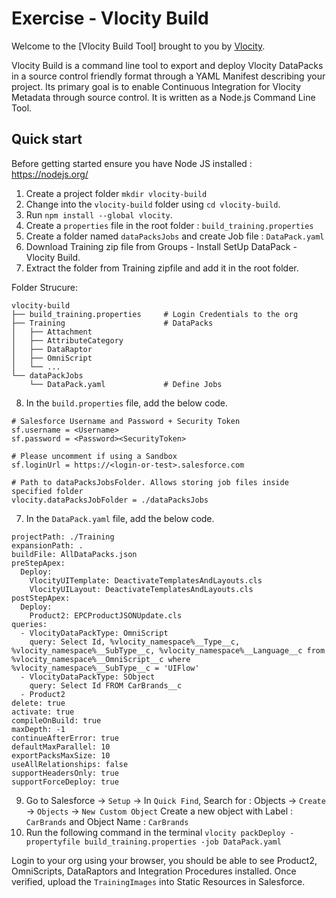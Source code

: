 # Exercise - Vlocity Build

Welcome to the [Vlocity Build Tool] brought to you by [Vlocity](https://vlocity.com).

Vlocity Build is a command line tool to export and deploy Vlocity DataPacks in a source control friendly format through a YAML Manifest describing your project. Its primary goal is to enable Continuous Integration for Vlocity Metadata through source control. It is written as a Node.js Command Line Tool.

## Quick start

Before getting started ensure you have Node JS installed : https://nodejs.org/

1. Create a project folder `mkdir vlocity-build`
2. Change into the `vlocity-build` folder using `cd vlocity-build`.
3. Run `npm install --global vlocity`. 
4. Create a `properties` file in the root folder : `build_training.properties`
5. Create a folder named `dataPacksJobs` and create Job file : `DataPack.yaml`
6. Download Training zip file from Groups - Install SetUp DataPack - Vlocity Build.
7. Extract the folder from Training zipfile and add it in the root folder. 

  Folder Strucure:

    vlocity-build
    ├── build_training.properties     # Login Credentials to the org
    ├── Training                      # DataPacks
    │   ├── Attachment                
    │   ├── AttributeCategory         
    │   ├── DataRaptor             
    │   ├── OmniScript            
    │   └── ...                 
    └── dataPackJobs                  
        └── DataPack.yaml             # Define Jobs

8. In the `build.properties` file, add the below code.
```
# Salesforce Username and Password + Security Token
sf.username = <Username>
sf.password = <Password><SecurityToken>

# Please uncomment if using a Sandbox 
sf.loginUrl = https://<login-or-test>.salesforce.com

# Path to dataPacksJobsFolder. Allows storing job files inside specified folder
vlocity.dataPacksJobFolder = ./dataPacksJobs
```
7. In the `DataPack.yaml` file, add the below code.
```
projectPath: ./Training
expansionPath: .
buildFile: AllDataPacks.json
preStepApex:
  Deploy: 
    VlocityUITemplate: DeactivateTemplatesAndLayouts.cls
    VlocityUILayout: DeactivateTemplatesAndLayouts.cls
postStepApex:
  Deploy: 
    Product2: EPCProductJSONUpdate.cls      
queries: 
  - VlocityDataPackType: OmniScript
    query: Select Id, %vlocity_namespace%__Type__c, %vlocity_namespace%__SubType__c, %vlocity_namespace%__Language__c from %vlocity_namespace%__OmniScript__c where %vlocity_namespace%__SubType__c = 'UIFlow'
  - VlocityDataPackType: SObject
    query: Select Id FROM CarBrands__c
  - Product2
delete: true
activate: true
compileOnBuild: true
maxDepth: -1
continueAfterError: true
defaultMaxParallel: 10
exportPacksMaxSize: 10
useAllRelationships: false
supportHeadersOnly: true
supportForceDeploy: true
```
9. Go to Salesforce -> `Setup` -> In `Quick Find`, Search for : Objects -> `Create` -> `Objects` -> `New Custom Object`
Create a new object with Label : `CarBrands` and Object Name : `CarBrands`
8. Run the following command in the terminal
`vlocity packDeploy -propertyfile build_training.properties -job DataPack.yaml`

Login to your org using your browser, you should be able to see Product2, OmniScripts, DataRaptors and Integration Procedures installed. Once verified, upload the `TrainingImages` into Static Resources in Salesforce.
